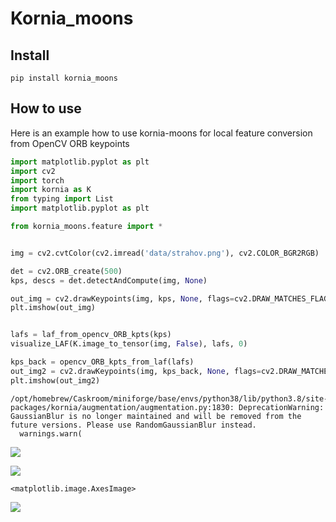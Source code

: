 Kornia_moons
================

<!-- WARNING: THIS FILE WAS AUTOGENERATED! DO NOT EDIT! -->

## Install

`pip install kornia_moons`

## How to use

Here is an example how to use kornia-moons for local feature conversion
from OpenCV ORB keypoints

``` python
import matplotlib.pyplot as plt
import cv2
import torch
import kornia as K
from typing import List
import matplotlib.pyplot as plt

from kornia_moons.feature import *


img = cv2.cvtColor(cv2.imread('data/strahov.png'), cv2.COLOR_BGR2RGB)

det = cv2.ORB_create(500)
kps, descs = det.detectAndCompute(img, None)

out_img = cv2.drawKeypoints(img, kps, None, flags=cv2.DRAW_MATCHES_FLAGS_DRAW_RICH_KEYPOINTS)
plt.imshow(out_img)


lafs = laf_from_opencv_ORB_kpts(kps)
visualize_LAF(K.image_to_tensor(img, False), lafs, 0)

kps_back = opencv_ORB_kpts_from_laf(lafs)
out_img2 = cv2.drawKeypoints(img, kps_back, None, flags=cv2.DRAW_MATCHES_FLAGS_DRAW_RICH_KEYPOINTS)
plt.imshow(out_img2)
```

    /opt/homebrew/Caskroom/miniforge/base/envs/python38/lib/python3.8/site-packages/kornia/augmentation/augmentation.py:1830: DeprecationWarning: GaussianBlur is no longer maintained and will be removed from the future versions. Please use RandomGaussianBlur instead.
      warnings.warn(

![](index_files/figure-commonmark/cell-3-output-2.png)

![](index_files/figure-commonmark/cell-3-output-3.png)

    <matplotlib.image.AxesImage>

![](index_files/figure-commonmark/cell-3-output-5.png)
